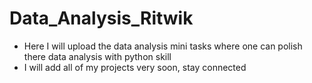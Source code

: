 # Data_Analysis_Ritwik
- Here I will upload the data analysis mini tasks where one can polish there data analysis with python skill
- I will add all of my projects very soon, stay connected
